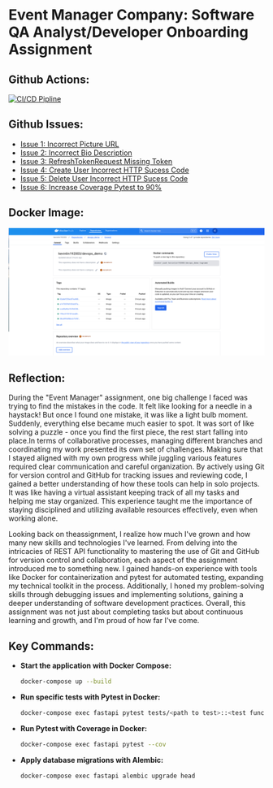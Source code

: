 # Event Manager Company: Software QA Analyst/Developer Onboarding Assignment

## Github Actions:
[![CI/CD Pipline](https://github.com/kl63/event_manager/actions/workflows/production.yml/badge.svg)](https://github.com/kl63/event_manager/actions/workflows/production.yml)


## Github Issues:
- [Issue 1: Incorrect Picture URL](https://github.com/kl63/event_manager/issues/1)
- [Issue 2: Incorrect Bio Description](https://github.com/kl63/event_manager/issues/3)
- [Issue 3: RefreshTokenRequest Missing Token](https://github.com/kl63/event_manager/issues/5)
- [Issue 4: Create User Incorrect HTTP Sucess Code](https://github.com/kl63/event_manager/issues/7)
- [Issue 5: Delete User Incorrect HTTP Sucess Code](https://github.com/kl63/event_manager/issues/9)
- [Issue 6: Increase Coverage Pytest to 90%](https://github.com/kl63/event_manager/issues/11)

## Docker Image:

![Docker Image Screenshoot](/docker_image.png)

## Reflection:

During the "Event Manager" assignment, one big challenge I faced was trying to find the mistakes in the code. It felt like looking for a needle in a haystack! But once I found one mistake, it was like a light bulb moment. Suddenly, everything else became much easier to spot. It was sort of like solving a puzzle - once you find the first piece, the rest start falling into place.In terms of collaborative processes, managing different branches and coordinating my work presented its own set of challenges. Making sure that I stayed aligned with my own progress while juggling various features required clear communication and careful organization. By actively using Git for version control and GitHub for tracking issues and reviewing code, I gained a better understanding of how these tools can help in solo projects. It was like having a virtual assistant keeping track of all my tasks and helping me stay organized. This experience taught me the importance of staying disciplined and utilizing available resources effectively, even when working alone.

Looking back on theassignment, I realize how much I've grown and how many new skills and technologies I've learned. From delving into the intricacies of REST API functionality to mastering the use of Git and GitHub for version control and collaboration, each aspect of the assignment introduced me to something new. I gained hands-on experience with tools like Docker for containerization and pytest for automated testing, expanding my technical toolkit in the process. Additionally, I honed my problem-solving skills through debugging issues and implementing solutions, gaining a deeper understanding of software development practices. Overall, this assignment was not just about completing tasks but about continuous learning and growth, and I'm proud of how far I've come.


## Key Commands:
- **Start the application with Docker Compose:**
  ```bash
  docker-compose up --build

- **Run specific tests with Pytest in Docker:**
  ```bash
  docker-compose exec fastapi pytest tests/<path to test>::<test function>

- **Run Pytest with Coverage in Docker:**
  ```bash
  docker-compose exec fastapi pytest --cov

- **Apply database migrations with Alembic:**
  ```bash
  docker-compose exec fastapi alembic upgrade head


